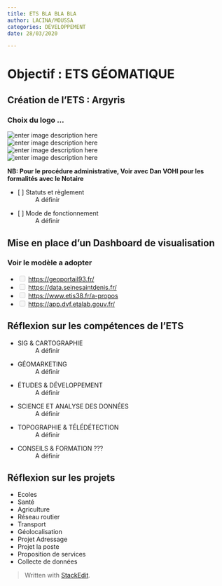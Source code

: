 ```yaml
---
title: ETS BLA BLA BLA
author: LACINA/MOUSSA
categories: DÉVELOPPEMENT
date: 28/03/2020

---
```


<h1 id="objectif--ets-géomatique">Objectif : ETS GÉOMATIQUE</h1>
<h2 id="création-de-lets--argyris">Création de l’ETS : Argyris</h2>
<h3 id="choix-du-logo-..">Choix du logo …</h3>
<p><img src="https://lh3.googleusercontent.com/whC_a5-tTqC2XlT0zt0NmegDlf3FHqhxRExlP4CMGSsaGFS6e6QiDp4Uyai_nsdb9nK4UCQwQ1g" alt="enter image description here" title="logo 1"><br>
<img src="https://lh3.googleusercontent.com/uORs-zW--ZhBMqwoOKXdaHQHYw8cRiPBM0HlBHmLwucQn_XFVQZ8FWt8-IE1krf7ixzpX7rwaJI" alt="enter image description here" title="logo2"><br>
<img src="https://lh3.googleusercontent.com/Iub3_ormlXJU-1QBHVj3o-voT30mmxrXS2CtdjKLgnw311AQajGfuho4LkXzJNF2rQQOwJT87u0" alt="enter image description here" title="logo3"><br>
<img src="https://lh3.googleusercontent.com/KNSNrjLiNhYl8mhprNKLeLyMZI5-59q3BE_LMHzhvjOgWaS6FThsuTq5LhfqPlondQ7izKRyypQ" alt="enter image description here" title="logo4"></p>
<p><strong>NB: Pour le procédure administrative, Voir avec Dan VOHI pour les formalités avec le Notaire</strong></p>
<ul>
<li>
<dl>
<dt>[ ] Statuts et règlement</dt>
<dd>A définir</dd>
</dl>
</li>
<li>
<dl>
<dt>[ ] Mode de fonctionnement</dt>
<dd>A définir</dd>
</dl>
</li>
</ul>
<h2 id="mise-en-place-dun-dashboard-de-visualisation">Mise en place d’un Dashboard de visualisation</h2>
<h3 id="voir-le-modèle-a-adopter">Voir le modèle a adopter</h3>
<ul>
<li class="task-list-item"><input type="checkbox" class="task-list-item-checkbox" disabled=""> <a href="https://geoportail93.fr/">https://geoportail93.fr/</a></li>
<li class="task-list-item"><input type="checkbox" class="task-list-item-checkbox" disabled=""> <a href="https://data.seinesaintdenis.fr/">https://data.seinesaintdenis.fr/</a></li>
<li class="task-list-item"><input type="checkbox" class="task-list-item-checkbox" disabled=""> <a href="https://www.etis38.fr/a-propos">https://www.etis38.fr/a-propos</a></li>
<li class="task-list-item"><input type="checkbox" class="task-list-item-checkbox" disabled=""> <a href="https://app.dvf.etalab.gouv.fr/">https://app.dvf.etalab.gouv.fr/</a></li>
</ul>
<h2 id="réflexion-sur-les-compétences-de-lets">Réflexion sur les compétences de l’ETS</h2>
<ul>
<li>
<dl>
<dt>SIG &amp; CARTOGRAPHIE</dt>
<dd>A définir</dd>
</dl>
</li>
<li>
<dl>
<dt>GÉOMARKETING</dt>
<dd>A définir</dd>
</dl>
</li>
<li>
<dl>
<dt>ÉTUDES &amp; DÉVELOPPEMENT</dt>
<dd>A définir</dd>
</dl>
</li>
<li>
<dl>
<dt>SCIENCE ET ANALYSE DES DONNÉES</dt>
<dd>A définir</dd>
</dl>
</li>
<li>
<dl>
<dt>TOPOGRAPHIE &amp; TÉLÉDÉTECTION</dt>
<dd>A définir</dd>
</dl>
</li>
<li>
<dl>
<dt>CONSEILS &amp; FORMATION  ???</dt>
<dd>A définir</dd>
</dl>
</li>
</ul>
<h2 id="réflexion-sur-les-projets">Réflexion sur les projets</h2>
<ul>
<li>Ecoles</li>
<li>Santé</li>
<li>Agriculture</li>
<li>Réseau routier</li>
<li>Transport</li>
<li>Géolocalisation</li>
<li>Projet Adressage</li>
<li>Projet la poste</li>
<li>Proposition de services</li>
<li>Collecte de données</li>
</ul>
<blockquote>
<p>Written with <a href="https://stackedit.io/">StackEdit</a>.</p>
</blockquote>

